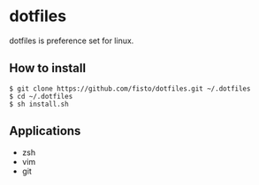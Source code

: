 dotfiles
========

dotfiles is preference set for linux.

## How to install ##

	$ git clone https://github.com/fisto/dotfiles.git ~/.dotfiles
	$ cd ~/.dotfiles
	$ sh install.sh

## Applications ##
- zsh
- vim
- git
